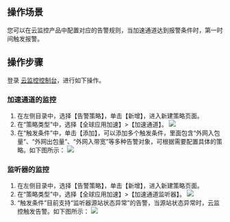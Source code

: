 ## 操作场景
您可以在云监控产品中配置对应的告警规则，当加速通道达到报警条件时，第一时间触发报警。

## 操作步骤
登录 [云监控控制台](https://console.cloud.tencent.com/monitor/policylist/add)，进行如下操作。

### 加速通道的监控
1. 在左侧目录中，选择【告警策略】，单击【新增】，进入新建策略页面。
2. 在“策略类型”中，选择【全球应用加速】>【加速通道】。
![](https://main.qcloudimg.com/raw/e47d983ff3fd716cc123e7e5d11e4754.png)
3. 在“触发条件”中，单击【添加】，可以添加多个触发条件，里面包含“外网入包量”、“外网出包量”、“外网入带宽”等多种告警对象，可根据需要配置具体的策略。如下图所示：
![](https://main.qcloudimg.com/raw/5e70c15618d639fad3e4fd1addd34bf1.png)

### 监听器的监控
1. 在左侧目录中，选择【告警策略】，单击【新增】，进入新建策略页面。
2. 在“策略类型”中，选择【全球应用加速】>【加速通道监听器】。
![](https://main.qcloudimg.com/raw/555151567957c48cb1b299e04cd669cb.png)
3. “触发条件”目前支持“监听器源站状态异常”的告警，当源站状态异常时，云监控触发告警。如下图所示：
![](https://main.qcloudimg.com/raw/3bdb2f8c91facca1b79519654dd47ee9.png)


